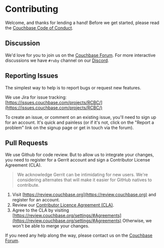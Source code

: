 # Contributing

Welcome, and thanks for lending a hand! Before we get started, please read the
[Couchbase Code of Conduct](CODE_OF_CONDUCT.md).

## Discussion

We'd love for you to join us on the [Couchbase Forum](https://forums.couchbase.com).
For more interactive discussions we have `#ruby` channel on our [Discord](https://discord.com/invite/sQ5qbPZuTh).

## Reporting Issues

The simplest way to help is to report bugs or request new features.

We use Jira for issue tracking: [https://issues.couchbase.com/projects/RCBC/](https://issues.couchbase.com/projects/RCBC/)

To create an issue, or comment on an existing issue, you'll need to sign up
for an account. It's quick and painless (or if it's not, click on the
"Report a problem" link on the signup page or get in touch via the forum).

## Pull Requests

We use Github for code review. But to allow us to integrate your changes, you need to register for a Gerrit account and
sign a Contributor License Agreement (CLA).

> We acknowledge Gerrit can be intimidating for new users.
> We're considering alternates that will make it easier for GitHub
> natives to contribute.

  1. Visit [https://review.couchbase.org](https://review.couchbase.org) and register for an account.
  2. Review our [Contributor Licence Agreement (CLA)](https://review.couchbase.org/static/individual_agreement.html).
  3. Agree to the CLA by visiting [https://review.couchbase.org/settings/#Agreements](https://review.couchbase.org/settings/#Agreements)
     Otherwise, we won't be able to merge your changes.

If you need any help along the way, please contact us on the [Couchbase Forum](https://forums.couchbase.com).
